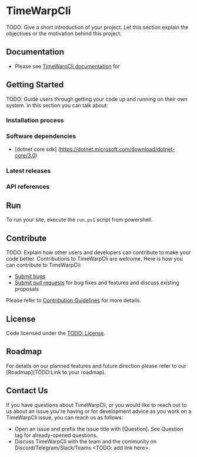 # TimeWarpCli
TODO: Give a short introduction of your project. Let this section explain the objectives or the motivation behind this project.

## Documentation
* Please see [TimeWarpCli documentation](https://todo/your-docs) for

## Getting Started
TODO: Guide users through getting your code up and running on their own system. In this section you can talk about:
### Installation process

### Software dependencies

* [dotnet core sdk] (https://dotnet.microsoft.com/download/dotnet-core/3.0)

### Latest releases

### API references


## Run

To run your site, execute the `run.ps1` script from powershell.

## Contribute

TODO: Explain how other users and developers can contribute to make your code better.
Contributions to TimeWarpCli are welcome.  Here is how you can contribute to TimeWarpCli:

* [Submit bugs](https://todo/your-repo/issues)
* [Submit pull requests](https://todo/your-repo/pulls) for bug fixes and features and discuss existing proposals

Please refer to [Contribution Guidelines](CONTRIBUTING.md) for more details.

## License

Code licensed under the [TODO: License](Link).

## Roadmap

For details on our planned features and future direction please refer to our [Roadmap](TODO:Link to your roadmap).

## Contact Us

If you have questions about TimeWarpCli, or you would like to reach out to us about an issue you're having or for development advice as you work on a TimeWarpCli issue, you can reach us as follows:

* Open an issue and prefix the issue title with [Question]. See Question tag for already-opened questions.
* Discuss TimeWarpCli with the team and the community on Discord/Telegram/Slack/Teams <TODO: add link here>.
